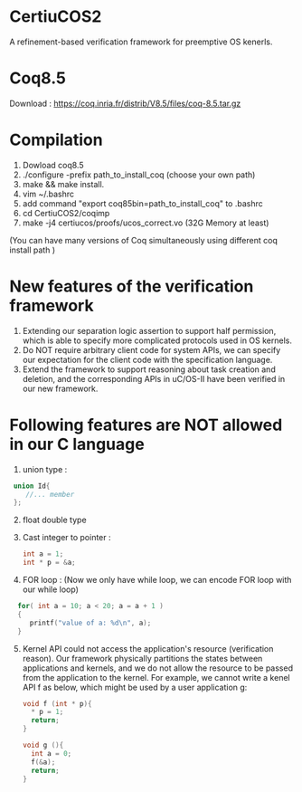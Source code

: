 # CertiuCOS2
A refinement-based verification framework for preemptive OS kenerls. 

# Coq8.5
Download : https://coq.inria.fr/distrib/V8.5/files/coq-8.5.tar.gz

# Compilation
1. Dowload coq8.5
2. ./configure -prefix path_to_install_coq (choose your own path)
3. make && make install. 
4. vim ~/.bashrc 
5. add command "export coq85bin=path_to_install_coq" to .bashrc
6. cd CertiuCOS2/coqimp
7. make -j4 certiucos/proofs/ucos_correct.vo  (32G Memory at least)

(You can have many versions of Coq simultaneously using different coq install path )

# New features of the verification framework 
1. Extending our separation logic assertion to support half permission, which is able to specify more complicated protocols used in OS kernels.
2. Do NOT require arbitrary client code for system APIs, we can specify our expectation for the client code with the specification language.
3. Extend the framework to support reasoning about task creation and deletion, and the corresponding APIs in uC/OS-II have been verified in our new framework.

# Following features are NOT allowed in our C language 

1.  union type :
   ```C
    union Id{
       //... member 
    };
   ```
2. float double type 
    
3. Cast integer to pointer : 
   ```C
   int a = 1;
   int * p = &a;
    ```
4. FOR loop : (Now we only have while loop, we can encode FOR loop with our while loop)
 ```C
   for( int a = 10; a < 20; a = a + 1 )
   {
      printf("value of a: %d\n", a);
   }
   ```
5. Kernel API could not access the application's resource (verification reason). Our framework physically partitions the states between applications and kernels, and we do not allow the resource to be passed from the application to the kernel. For example, we cannot write a kenel API f as below, which might be used by a user application g:
    ```C
   void f (int * p){
      * p = 1;
      return;
   }
   
   void g (){
      int a = 0;
      f(&a);
      return;
   }
  ```

   
  


